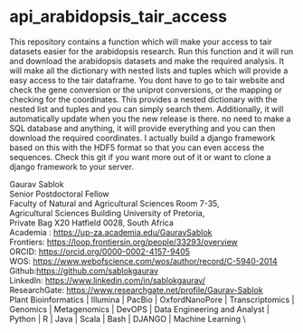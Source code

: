 # api_arabidopsis_tair_access
This repository contains a function which will make your access to tair datasets easier for the arabidopsis research. Run this function and it will run and download the arabidopsis datasets and make the required analysis. It will make all the dictionary with nested lists and tuples which will provide a easy access to the tair dataframe. 
You dont have to go to tair website and check the gene conversion or the uniprot conversions, or the mapping or checking for the coordinates. This provides a nested dictionary with the nested list and tuples and you can simply search them. Additionally, it will automatically update when you the new release is there. no need to make a SQL database and anything, it will provide everything and you can then download the required coordinates. I actually build a django framework based on this with the HDF5 format so that you can even access the sequences. Check this git if you want more out of it or want to clone a django framework to your server. 

Gaurav Sablok \
Senior Postdoctoral Fellow \
Faculty of Natural and Agricultural Sciences Room 7-35, \
Agricultural Sciences Building University of Pretoria, \
Private Bag X20 Hatfield 0028, South Africa \
Academia : https://up-za.academia.edu/GauravSablok \
Frontiers: https://loop.frontiersin.org/people/33293/overview \
ORCID: https://orcid.org/0000-0002-4157-9405 \
WOS: https://www.webofscience.com/wos/author/record/C-5940-2014 \
Github:https://github.com/sablokgaurav \
Linkedln: https://www.linkedin.com/in/sablokgaurav/ \
ResearchGate: https://www.researchgate.net/profile/Gaurav-Sablok \
Plant Bioinformatics | Illumina | PacBio | OxfordNanoPore | Transcriptomics | \
Genomics | Metagenomics | DevOPS | Data Engineering and Analyst | \
Python | R | Java | Scala | Bash | DJANGO | Machine Learning \
